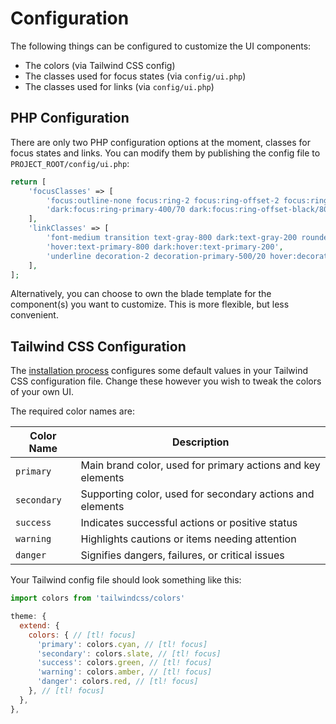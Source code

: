 # Configuration

The following things can be configured to customize the UI components:

- The colors (via Tailwind CSS config)
- The classes used for focus states (via `config/ui.php`)
- The classes used for links (via `config/ui.php`)

## PHP Configuration

There are only two PHP configuration options at the moment, classes for focus states and links.
You can modify them by publishing the config file to `PROJECT_ROOT/config/ui.php`:

```php
return [
    'focusClasses' => [
        'focus:outline-none focus:ring-2 focus:ring-offset-2 focus:ring-primary-500/70 focus:ring-offset-white/80',
        'dark:focus:ring-primary-400/70 dark:focus:ring-offset-black/80',
    ],
    'linkClasses' => [
        'font-medium transition text-gray-800 dark:text-gray-200 rounded-sm',
        'hover:text-primary-800 dark:hover:text-primary-200',
        'underline decoration-2 decoration-primary-500/20 hover:decoration-primary-500/50',
    ],
];
```

Alternatively, you can choose to own the blade template for the component(s) you want to customize. This is more flexible, but less convenient.

## Tailwind CSS Configuration

The [installation process](/docs/installation) configures some default values in your
Tailwind CSS configuration file. Change these however you wish to tweak the colors of your own UI.

The required color names are:

| Color Name   | Description                                                    |
|--------------|----------------------------------------------------------------|
| `primary`    | Main brand color, used for primary actions and key elements    |
| `secondary`  | Supporting color, used for secondary actions and elements      |
| `success`    | Indicates successful actions or positive status                |
| `warning`    | Highlights cautions or items needing attention                 |
| `danger`      | Signifies dangers, failures, or critical issues                 |

Your Tailwind config file should look something like this:

```js
import colors from 'tailwindcss/colors'

theme: {
  extend: {
    colors: { // [tl! focus]
      'primary': colors.cyan, // [tl! focus]
      'secondary': colors.slate, // [tl! focus]
      'success': colors.green, // [tl! focus]
      'warning': colors.amber, // [tl! focus]
      'danger': colors.red, // [tl! focus]
    }, // [tl! focus]
  },
},
```
